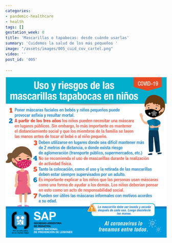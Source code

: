 ```yaml
---
categories:
- pandemic-healthcare
- health
tags: []
gestation_week: 0
title: 'Mascarillas o tapabocas: desde cuándo usarlas'
summary: 'Cuidemos la salud de los más pequeños '
image: "/assets/images/005_cuid_cov_cartel.png"
video: ''
post_id: '005'

---
```

![](/assets/images/005_cuid_cov_cartel.png)